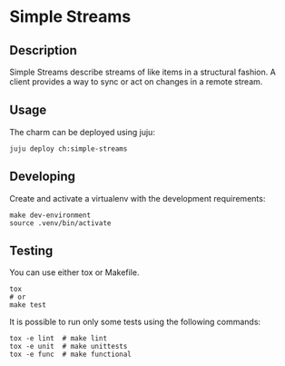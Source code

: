 # Simple Streams

## Description

Simple Streams describe streams of like items in a structural fashion.
A client provides a way to sync or act on changes in a remote stream.

## Usage

The charm can be deployed using juju:
```
juju deploy ch:simple-streams
```

## Developing

Create and activate a virtualenv with the development requirements:

    make dev-environment
    source .venv/bin/activate


## Testing

You can use either tox or Makefile.

    tox
    # or
    make test

It is possible to run only some tests using the following commands:

    tox -e lint  # make lint
    tox -e unit  # make unittests
    tox -e func  # make functional
